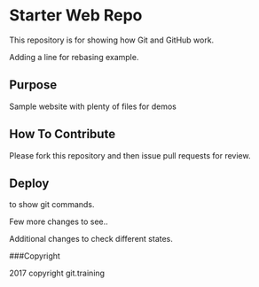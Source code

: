 # Starter Web Repo

This repository is for showing how Git and GitHub work.

Adding a line for rebasing example.

## Purpose

Sample website with plenty of files for demos

## How To Contribute

Please fork this repository and then issue pull requests for review.

## Deploy

to show git commands.

Few more changes to see..


Additional changes to check different states.

###Copyright

2017 copyright git.training